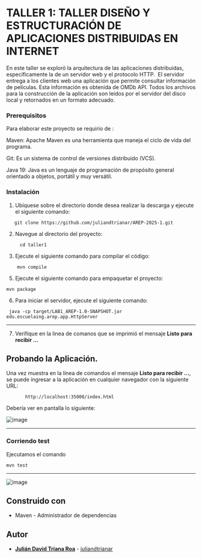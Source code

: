 # TALLER 1: TALLER DISEÑO Y ESTRUCTURACIÓN DE APLICACIONES DISTRIBUIDAS EN INTERNET

En este taller se exploró la arquitectura de las aplicaciones distribuidas, específicamente la de un servidor web y el protocolo HTTP.   El servidor entrega a los clientes web una aplicación que  permite consultar información de películas. Esta información es obtenida de OMDb API. Todos los archivos para la construcción de la aplicación son leídos por el servidor del disco local y retornados en un formato adecuado.


### Prerequisitos

Para elaborar este proyecto se requirio de : 


Maven: Apache Maven es una herramienta que maneja el ciclo de vida del programa.



Git: Es un sistema de control de versiones distribuido (VCS).



Java 19: Java es un lenguaje de programación de propósito general orientado a objetos, portátil y muy versátil.



### Instalación

1. Ubíquese sobre el directorio donde desea realizar la descarga y ejecute el siguiente comando:

```
   git clone https://github.com/juliandtrianar/AREP-2025-1.git

```
2. Navegue al directorio del proyecto:

```
	 cd taller1
```

3. Ejecute el siguiente comando para compilar el código:

```
    mvn compile
```
5.  Ejecute el siguiente comando para empaquetar el proyecto:
   
```
mvn package
```
6. Para iniciar el servidor, ejecute el siguiente comando:

```
 java -cp target/LAB1_AREP-1.0-SNAPSHOT.jar edu.escuelaing.arep.app.HttpServer
```
---
7. Verifique en la linea de comanos que se imprimió el mensaje **Listo para recibir ...**

## Probando la Aplicación.  

Una vez muestra en la línea de comandos el mensaje **Listo para recibir ...**, se puede ingresar a la aplicación en cualquier navegador con la siguiente URL:
```
       http://localhost:35000/index.html
```

Debería ver en pantalla lo siguiente:

![image](https://github.com/user-attachments/assets/ade5225c-01f7-454c-9c10-ad841f82eae5)

---
### Corriendo test

Ejecutamos el comando

	mvn test

---
![image](https://github.com/user-attachments/assets/59e3c1b3-3419-448b-9251-94d1e62f6371)


## Construido con

- Maven - Administrador de dependencias

## Autor
* **[Julián David Triana Roa](https://www.linkedin.com/in/juli%C3%A1n-david-triana-roa-7712a4227/)**  - [juliandtrianar](https://github.com/juliandtrianar)

